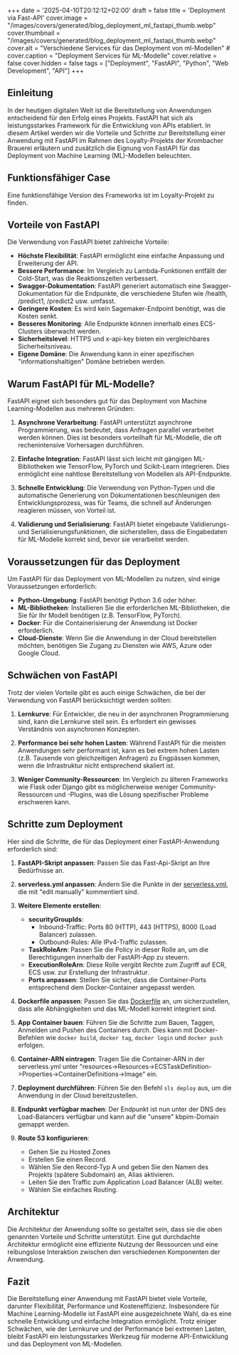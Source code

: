 +++
date = '2025-04-10T20:12:12+02:00'
draft = false
title = 'Deployment via Fast-API'
cover.image = "/images/covers/generated/blog_deployment_ml_fastapi_thumb.webp"
cover.thumbnail = "/images/covers/generated/blog_deployment_ml_fastapi_thumb.webp"
cover.alt = "Verschiedene Services für das Deployment von ml-Modellen" #
cover.caption = "Deployment Services für ML-Modelle" 
cover.relative = false
cover.hidden = false
tags = ["Deployment", "FastAPI", "Python", "Web Development", "API"] 
+++

## Einleitung

In der heutigen digitalen Welt ist die Bereitstellung von Anwendungen entscheidend für den Erfolg eines Projekts. FastAPI hat sich als leistungsstarkes Framework für die Entwicklung von APIs etabliert. In diesem Artikel werden wir die Vorteile und Schritte zur Bereitstellung einer Anwendung mit FastAPI im Rahmen des Loyalty-Projekts der Krombacher Brauerei erläutern und zusätzlich die Eignung von FastAPI für das Deployment von Machine Learning (ML)-Modellen beleuchten.

## Funktionsfähiger Case

Eine funktionsfähige Version des Frameworks ist im Loyalty-Projekt zu finden.

## Vorteile von FastAPI

Die Verwendung von FastAPI bietet zahlreiche Vorteile:

- **Höchste Flexibilität**: FastAPI ermöglicht eine einfache Anpassung und Erweiterung der API.
- **Bessere Performance**: Im Vergleich zu Lambda-Funktionen entfällt der Cold-Start, was die Reaktionszeiten verbessert.
- **Swagger-Dokumentation**: FastAPI generiert automatisch eine Swagger-Dokumentation für die Endpunkte, die verschiedene Stufen wie /health, /predict1, /predict2 usw. umfasst.
- **Geringere Kosten**: Es wird kein Sagemaker-Endpoint benötigt, was die Kosten senkt.
- **Besseres Monitoring**: Alle Endpunkte können innerhalb eines ECS-Clusters überwacht werden.
- **Sicherheitslevel**: HTTPS und x-api-key bieten ein vergleichbares Sicherheitsniveau.
- **Eigene Domäne**: Die Anwendung kann in einer spezifischen "informationshaltigen" Domäne betrieben werden.

## Warum FastAPI für ML-Modelle?

FastAPI eignet sich besonders gut für das Deployment von Machine Learning-Modellen aus mehreren Gründen:

1. **Asynchrone Verarbeitung**: FastAPI unterstützt asynchrone Programmierung, was bedeutet, dass Anfragen parallel verarbeitet werden können. Dies ist besonders vorteilhaft für ML-Modelle, die oft rechenintensive Vorhersagen durchführen.

2. **Einfache Integration**: FastAPI lässt sich leicht mit gängigen ML-Bibliotheken wie TensorFlow, PyTorch und Scikit-Learn integrieren. Dies ermöglicht eine nahtlose Bereitstellung von Modellen als API-Endpunkte.

3. **Schnelle Entwicklung**: Die Verwendung von Python-Typen und die automatische Generierung von Dokumentationen beschleunigen den Entwicklungsprozess, was für Teams, die schnell auf Änderungen reagieren müssen, von Vorteil ist.

4. **Validierung und Serialisierung**: FastAPI bietet eingebaute Validierungs- und Serialisierungsfunktionen, die sicherstellen, dass die Eingabedaten für ML-Modelle korrekt sind, bevor sie verarbeitet werden.

## Voraussetzungen für das Deployment

Um FastAPI für das Deployment von ML-Modellen zu nutzen, sind einige Voraussetzungen erforderlich:

- **Python-Umgebung**: FastAPI benötigt Python 3.6 oder höher.
- **ML-Bibliotheken**: Installieren Sie die erforderlichen ML-Bibliotheken, die Sie für Ihr Modell benötigen (z.B. TensorFlow, PyTorch).
- **Docker**: Für die Containerisierung der Anwendung ist Docker erforderlich.
- **Cloud-Dienste**: Wenn Sie die Anwendung in der Cloud bereitstellen möchten, benötigen Sie Zugang zu Diensten wie AWS, Azure oder Google Cloud.

## Schwächen von FastAPI

Trotz der vielen Vorteile gibt es auch einige Schwächen, die bei der Verwendung von FastAPI berücksichtigt werden sollten:

1. **Lernkurve**: Für Entwickler, die neu in der asynchronen Programmierung sind, kann die Lernkurve steil sein. Es erfordert ein gewisses Verständnis von asynchronen Konzepten.

2. **Performance bei sehr hohen Lasten**: Während FastAPI für die meisten Anwendungen sehr performant ist, kann es bei extrem hohen Lasten (z.B. Tausende von gleichzeitigen Anfragen) zu Engpässen kommen, wenn die Infrastruktur nicht entsprechend skaliert ist.

3. **Weniger Community-Ressourcen**: Im Vergleich zu älteren Frameworks wie Flask oder Django gibt es möglicherweise weniger Community-Ressourcen und -Plugins, was die Lösung spezifischer Probleme erschweren kann.

## Schritte zum Deployment

Hier sind die Schritte, die für das Deployment einer FastAPI-Anwendung erforderlich sind:

1. **FastAPI-Skript anpassen**: Passen Sie das Fast-Api-Skript an Ihre Bedürfnisse an.
   
2. **serverless.yml anpassen**: Ändern Sie die Punkte in der [serverless.yml](https://gitlab.com/krombacher-brauerei/datascience_krombacher/loyalty/-/blob/master/src/Fraud_Detection/serverless.yml), die mit "edit manually" kommentiert sind.

3. **Weitere Elemente erstellen**: 
   - **securityGroupIds**: 
     - Inbound-Traffic: Ports 80 (HTTP), 443 (HTTPS), 8000 (Load Balancer) zulassen.
     - Outbound-Rules: Alle IPv4-Traffic zulassen.
   - **TaskRoleArn**: Passen Sie die Policy in dieser Rolle an, um die Berechtigungen innerhalb der FastAPI-App zu steuern.
   - **ExecutionRoleArn**: Diese Rolle vergibt Rechte zum Zugriff auf ECR, ECS usw. zur Erstellung der Infrastruktur.
   - **Ports anpassen**: Stellen Sie sicher, dass die Container-Ports entsprechend dem Docker-Container angepasst werden.

4. **Dockerfile anpassen**: Passen Sie das [Dockerfile](https://gitlab.com/krombacher-brauerei/datascience_krombacher/loyalty/-/blob/master/src/Fraud_Detection/Dockerfile) an, um sicherzustellen, dass alle Abhängigkeiten und das ML-Modell korrekt integriert sind.

5. **App Container bauen**: Führen Sie die Schritte zum Bauen, Taggen, Anmelden und Pushen des Containers durch. Dies kann mit Docker-Befehlen wie `docker build`, `docker tag`, `docker login` und `docker push` erfolgen.

6. **Container-ARN eintragen**: Tragen Sie die Container-ARN in der serverless.yml unter "resources->Resources->ECSTaskDefinition->Properties->ContainerDefinitions→Image" ein.

7. **Deployment durchführen**: Führen Sie den Befehl `sls deploy` aus, um die Anwendung in der Cloud bereitzustellen.

8. **Endpunkt verfügbar machen**: Der Endpunkt ist nun unter der DNS des Load-Balancers verfügbar und kann auf die "unsere" kbpim-Domain gemappt werden.

9. **Route 53 konfigurieren**:
   - Gehen Sie zu Hosted Zones
   - Erstellen Sie einen Record.
   - Wählen Sie den Record-Typ A und geben Sie den Namen des Projekts (spätere Subdomain) an, Alias aktivieren.
   - Leiten Sie den Traffic zum Application Load Balancer (ALB) weiter.
   - Wählen Sie einfaches Routing.

## Architektur

Die Architektur der Anwendung sollte so gestaltet sein, dass sie die oben genannten Vorteile und Schritte unterstützt. Eine gut durchdachte Architektur ermöglicht eine effiziente Nutzung der Ressourcen und eine reibungslose Interaktion zwischen den verschiedenen Komponenten der Anwendung. 

## Fazit

Die Bereitstellung einer Anwendung mit FastAPI bietet viele Vorteile, darunter Flexibilität, Performance und Kosteneffizienz. Insbesondere für Machine Learning-Modelle ist FastAPI eine ausgezeichnete Wahl, da es eine schnelle Entwicklung und einfache Integration ermöglicht. Trotz einiger Schwächen, wie der Lernkurve und der Performance bei extremen Lasten, bleibt FastAPI ein leistungsstarkes Werkzeug für moderne API-Entwicklung und das Deployment von ML-Modellen.